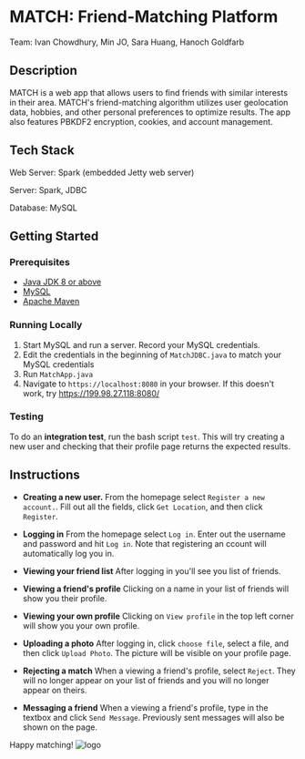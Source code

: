 # MATCH: Friend-Matching Platform

Team: Ivan Chowdhury, Min JO, Sara Huang, Hanoch Goldfarb


## Description
MATCH is a web app that allows users to find friends with similar interests in their area. MATCH's friend-matching algorithm utilizes user geolocation data, hobbies, and other personal preferences to optimize results. The app also features PBKDF2 encryption, cookies, and account management.



## Tech Stack
Web Server: Spark (embedded Jetty web server)

Server: Spark, JDBC

Database: MySQL



## Getting Started

### Prerequisites
- [Java JDK 8 or above](https://www.oracle.com/java/technologies/javase-downloads.html)
- [MySQL](https://www.mysql.com/downloads/)
- [Apache Maven](http://maven.apache.org/download.cgi)

### Running Locally

1. Start MySQL and run a server. Record your MySQL credentials.
2. Edit the credentials in the beginning of `MatchJDBC.java` to match your MySQL credentials
3. Run `MatchApp.java`
4. Navigate to `https://localhost:8080` in your browser. If this doesn't work, try https://199.98.27.118:8080/

### Testing

To do an **integration test**, run the bash script `test`. This will try creating a new user and checking that their profile page returns the expected results.

## Instructions

- **Creating a new user.** From the homepage select `Register a new account.`. Fill out all the fields, click `Get Location`, and then click `Register`.

- **Logging in** From the homepage select `Log in`. Enter out the username and password and hit `Log in`. Note that registering an ccount will automatically log you in.

- **Viewing your friend list** After logging in you'll see you list of friends.

- **Viewing a friend's profile** Clicking on a name in your list of friends will show you their profile.

- **Viewing your own profile** Clicking on `View profile` in the top left corner will show you your own profile.

- **Uploading a photo** After logging in, click `choose file`, select a file, and then click `Upload Photo`. The picture will be visible on your profile page.

- **Rejecting a match** When a viewing a friend's profile, select `Reject`. They will no longer appear on your list of friends and you will no longer appear on theirs.

- **Messaging a friend** When a viewing a friend's profile, type in the textbox and click `Send Message`. Previously sent messages will also be shown on the page.

Happy matching!
![logo](https://cdn.pixabay.com/photo/2017/09/02/04/35/fire-2706299_960_720.jpg)
